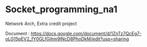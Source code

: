 # Socket_programming_na1
Network Arch, Extra credit project


Document : https://docs.google.com/document/d/1ZnTz7QcEg7-oLG15pEV2_fY0GLfGjhm9lNcD8PhoDkM/edit?usp=sharing 
